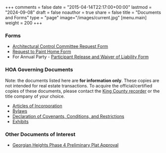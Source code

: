 +++
comments = false
date = "2015-04-14T22:17:00+00:00"
lastmod = "2024-09-08"
draft = false
noauthor = true
share = false
title = "Documents and Forms"
type = "page"
image="/images/current.jpg"
[menu.main]
weight = 200
+++

### Forms
* [Architectural Control Committee Request Form](/docs/ACC_Request_Form_2017.pdf)
* [Request to Paint Home Form](/docs/Request_to_Paint_Home_Form.pdf)
* For Annual Party - [Participant Release and Waiver of Liability Form](/docs/Participant_Release_Form.pdf)

### HOA Governing Documents

Note: the documents listed here are **for information only**. These copies are not intended for real estate transactions. To acquire the official/certified copies of these documents, please contact the [King County recorder](https://kingcounty.gov/depts/records-licensing/recorders-office.aspx) or the title company of your choice.

* [Articles of Incorporation](/docs/Recorded_ArticlesOfIncorporation.pdf)
* [Bylaws](/docs/Recorded_Bylaws.pdf)
* [Declaration of Covenants, Conditions, and Restrictions](/docs/Recorded_CCRs.pdf)
* [Exhibits](/docs/Recorded_Exhibits.pdf)

### Other Documents of Interest

* [Georgian Heights Phase 4 Preliminary Plat Approval](/docs/PPA04104.pdf)